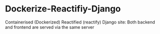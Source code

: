 # Dockerize-Reactifiy-Django
Containerised (Dockerized) Reactified (reactify) Django site: Both backend and frontend are served via the same server
